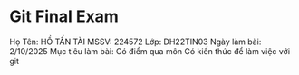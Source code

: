 # Git Final Exam
Họ Tên: HỒ TẤN TÀI
MSSV: 224572
Lớp: DH22TIN03
Ngày làm bài: 2/10/2025
Mục tiêu làm bài:
    Có điểm qua môn
    Có kiến thức để làm việc với git